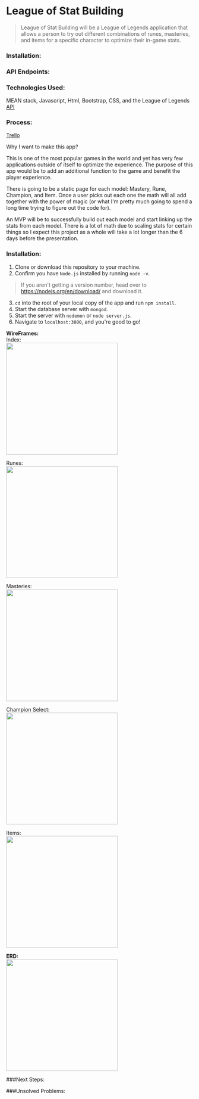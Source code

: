 # League of Stat Building

> League of Stat Building will be a League of Legends application that allows a person to try out different combinations of runes, masteries, and items for a specific character to optimize their in-game stats.

### Installation:

### API Endpoints:

### Technologies Used:
MEAN stack, Javascript, Html, Bootstrap, CSS, and the League of Legends [API](https://developer.riotgames.com/api-methods/#lol-static-data-v3/GET_getItemList)

### Process:
[Trello](https://trello.com/b/cWwcNknZ/project-4)

Why I want to make this app?

This is one of the most popular games in the world and yet has very few applications outside of itself to optimize the experience. The purpose of this app would be to add an additional function to the game and benefit the player experience.

There is going to be a static page for each model: Mastery, Rune, Champion, and Item. Once a user picks out each one the math will all add together with the power of magic (or what I'm pretty much going to spend a long time trying to figure out the code for).

An MVP will be to successfully build out each model and start linking up the stats from each model. There is a lot of math due to scaling stats for certain things so I expect this project as a whole will take a lot longer than the 6 days before the presentation.

### Installation:

1. Clone or download this repository to your machine.
2. Confirm you have `Node.js` installed by running `node -v`.

> If you aren't getting a version number, head over to https://nodejs.org/en/download/ and download it.

3. `cd` into the root of your local copy of the app and run `npm install`.
4. Start the database server with `mongod`.
5. Start the server with `nodemon` or `node server.js`.
6. Navigate to `localhost:3000`, and you're good to go!


**WireFrames:**  
Index:  
<img src="Readme_assets/Index.jpg" width="300px">  

  Runes:  
  <img src="Readme_assets/Runes.jpg" width="300px">  

  Masteries:  
  <img src="Readme_assets/Masteries.jpg" width="300px">  

  Champion Select:  
  <img src="Readme_assets/Champion.jpg" width="300px">  

  Items:  
  <img src="Readme_assets/Items.jpg" width="300px">

**ERD:**    
<img src="Readme_assets/ERD.jpg" width="300px">

###Next Steps:

###Unsolved Problems:
